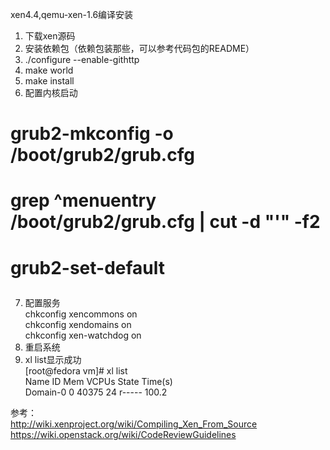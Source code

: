 xen4.4,qemu-xen-1.6编译安装

1.  下载xen源码
2.  安装依赖包（依赖包装那些，可以参考代码包的README）
3.  ./configure --enable-githttp
4.  make world
5.  make install
6. 配置内核启动  
 # grub2-mkconfig -o /boot/grub2/grub.cfg  
 # grep ^menuentry /boot/grub2/grub.cfg | cut -d "'" -f2  
 # grub2-set-default <menu entry title you want>  
7. 配置服务   
chkconfig xencommons on  
chkconfig xendomains on  
chkconfig xen-watchdog on  
8. 重启系统  
9. xl list显示成功  
[root@fedora vm]# xl list  
Name                                        ID   Mem VCPUs      State   Time(s)  
Domain-0                                     0 40375    24     r-----     100.2  


参考：  
http://wiki.xenproject.org/wiki/Compiling_Xen_From_Source  
https://wiki.openstack.org/wiki/CodeReviewGuidelines 
